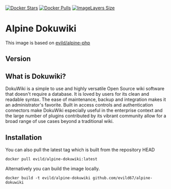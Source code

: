 [![Docker Stars](https://img.shields.io/docker/stars/evild/alpine-dokuwiki.svg?style=flat-square)](https://hub.docker.com/r/evild/alpine-dokuwiki/)
[![Docker Pulls](https://img.shields.io/docker/pulls/evild/alpine-dokuwiki.svg?style=flat-square)](https://hub.docker.com/r/evild/alpine-dokuwiki/)
[![ImageLayers Size](https://img.shields.io/imagelayers/image-size/evild/alpine-dokuwiki/latest.svg?style=flat-square)](https://hub.docker.com/r/evild/alpine-dokuwiki/)

# Alpine Dokuwiki

This image is based on [evild/alpine-php](https://hub.docker.com/r/evild/alpine-php/)

## Version



## What is Dokuwiki?
DokuWiki is a simple to use and highly versatile Open Source wiki software that doesn't require a database. It is loved by users for its clean and readable syntax. The ease of maintenance, backup and integration makes it an administrator's favorite. Built in access controls and authentication connectors make DokuWiki especially useful in the enterprise context and the large number of plugins contributed by its vibrant community allow for a broad range of use cases beyond a traditional wiki.


## Installation

You can also pull the latest tag which is built from the repository HEAD
```
docker pull evild/alpine-dokuwiki:latest
```
Alternatively you can build the image locally.
```
docker build -t evild/alpine-dokuwiki github.com/evild67/alpine-dokuwiki
```
